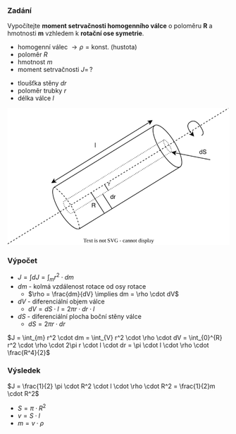 ### Zadání

Vypočítejte **moment setrvačnosti homogenního válce** o poloměru **R** a hmotnosti **m** vzhledem k **rotační ose symetrie**.

- homogenní válec $\to \rho = \text{konst.}$ (hustota)
- poloměr $R$
- hmotnost $m$
- moment setrvačnosti $J = \, ?$
+ tloušťka stěny $dr$
+ poloměr trubky $r$
+ délka válce $l$

![](_assets/priklad6.svg)

### Výpočet

- $J = \int dJ = \int_{m} r^2 \cdot dm$
- $dm$ - kolmá vzdálenost rotace od osy rotace
	- $\rho = \frac{dm}{dV} \implies dm = \rho \cdot dV$
- $dV$ - diferenciální objem válce
	- $dV = dS \cdot l = 2\pi r \cdot dr \cdot l$
- $dS$ - diferenciální plocha boční stěny válce
	- $dS = 2\pi r \cdot dr$

$J = \int_{m} r^2 \cdot dm = \int_{V} r^2 \cdot \rho \cdot dV = \int_{0}^{R} r^2 \cdot \rho \cdot 2\pi r \cdot l \cdot dr = \pi \cdot l \cdot \rho \cdot \frac{R^4}{2}$

### Výsledek

$J = \frac{1}{2} \pi \cdot R^2 \cdot l \cdot \rho \cdot R^2 = \frac{1}{2}m \cdot R^2$
- $S = \pi \cdot R^2$
- $v = S \cdot l$
- $m = v \cdot \rho$